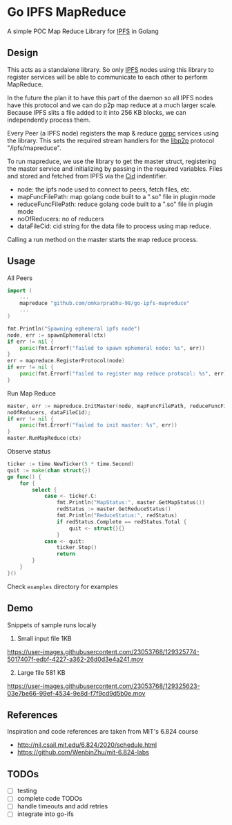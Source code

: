 # Go IPFS MapReduce

A simple POC Map Reduce Library for [IPFS](http://ipfs.io) in Golang

## Design

This acts as a standalone library. So only [IPFS](https://github.com/ipfs/go-ipfs) nodes using this library to register services will be able to communicate to each other to perform MapReduce.

In the future the plan it to have this part of the daemon so all IPFS nodes have this protocol and we can do p2p map reduce at a much larger scale. Because IPFS slits a file added to it into 256 KB blocks, we can independently process them. 

Every Peer (a IPFS node) registers the map & reduce [gorpc](https://github.com/libp2p/go-libp2p-gorpc) services using the library. This sets the required stream handlers for the [libp2p](https://github.com/libp2p/go-libp2p) protocol "/ipfs/mapreduce".

To run mapreduce, we use the library to get the master struct, registering the master service and initializing by passing in the required variables. Files and stored and fetched from IPFS via the [Cid](https://docs.ipfs.io/concepts/content-addressing/) indentifier.
- node: the ipfs node used to connect to peers, fetch files, etc.
- mapFuncFilePath: map golang code built to a ".so" file in plugin mode
- reduceFuncFilePath: reduce golang code built to a ".so" file in plugin mode
- noOfReducers: no of reducers
- dataFileCid: cid string for the data file to process using map reduce.

Calling a run method on the master starts the map reduce process.

## Usage

All Peers 
```go
import (
    ...
    mapreduce "github.com/omkarprabhu-98/go-ipfs-mapreduce"
    ...
)

fmt.Println("Spawning ephemeral ipfs node")
node, err := spawnEphemeral(ctx)
if err != nil {
    panic(fmt.Errorf("failed to spawn ephemeral node: %s", err))
}
err = mapreduce.RegisterProtocol(node)
if err != nil {
    panic(fmt.Errorf("failed to register map reduce protocol: %s", err))
}
```

Run Map Reduce
```go
master, err := mapreduce.InitMaster(node, mapFuncFilePath, reduceFuncFilePath, 
noOfReducers, dataFileCid);
if err != nil {
    panic(fmt.Errorf("failed to init master: %s", err))
}
master.RunMapReduce(ctx)
```

Observe status
```go
ticker := time.NewTicker(5 * time.Second)
quit := make(chan struct{})
go func() {
    for {
        select {
            case <- ticker.C:
                fmt.Println("MapStatus:", master.GetMapStatus())
                redStatus := master.GetReduceStatus()
                fmt.Println("ReduceStatus:", redStatus)
                if redStatus.Complete == redStatus.Total {
                    quit <- struct{}{}
                }
            case <- quit:
                ticker.Stop()
                return
        }
    }
}()
```

Check `examples` directory for examples 

## Demo

Snippets of sample runs locally

1. Small input file 1KB

https://user-images.githubusercontent.com/23053768/129325774-5017407f-edbf-4227-a362-26d0d3e4a241.mov

2. Large file 581 KB

https://user-images.githubusercontent.com/23053768/129325623-03e7be66-99ef-4534-9e8d-f7f9cd9d5b0e.mov


## References
Inspiration and code references are taken from MIT's 6.824 course
- http://nil.csail.mit.edu/6.824/2020/schedule.html
- https://github.com/WenbinZhu/mit-6.824-labs

## TODOs

- [ ] testing
- [ ] complete code TODOs
- [ ] handle timeouts and add retries
- [ ] integrate into go-ifs
